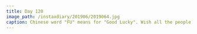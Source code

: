 ```yaml
---
title: Day 120
image_path: /instaxdiary/201906/2019064.jpg
caption: Chinese word "FU" means for "Good Lucky". Wish all the people that suffered #coronavirus  will healthy and safe.
---
```


